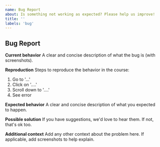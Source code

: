 ```yaml
---
name: Bug Report
about: Is something not working as expected? Please help us improve!
title: ''
labels: 'bug'
---
```


## Bug Report

**Current behavior**
A clear and concise description of what the bug is (with screenshots).

**Reproduction**
Steps to reproduce the behavior in the course:
1. Go to '...'
2. Click on '....'
3. Scroll down to '....'
4. See error

**Expected behavior**
A clear and concise description of what you expected to happen.

**Possible solution**
If you have suggestions, we'd love to hear them. If not, that's ok too.

**Additional context**
Add any other context about the problem here. If applicable, add screenshots to help explain.

